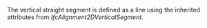 The vertical straight segment is defined as a line using the inherited attributes from _IfcAlignment2DVerticalSegment_.